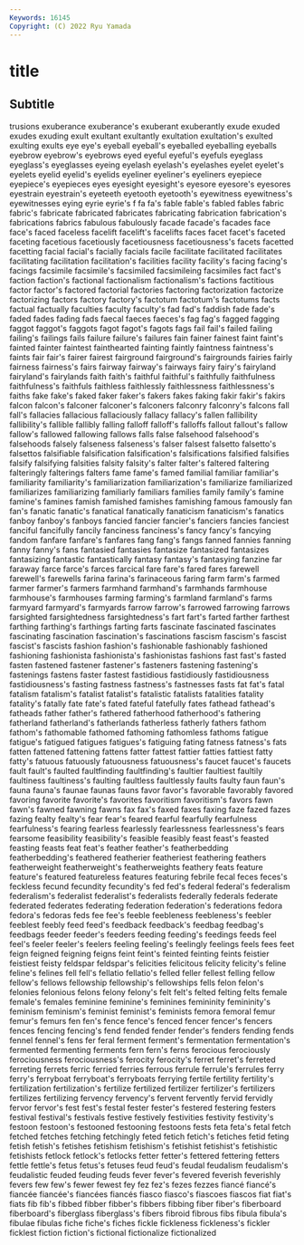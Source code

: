 ```yaml
---
Keywords: 16145
Copyright: (C) 2022 Ryu Yamada
---
```



# title

## Subtitle
trusions exuberance
exuberance's exuberant exuberantly exude exuded exudes exuding exult exultant exultantly
exultation exultation's exulted exulting exults eye eye's eyeball eyeball's eyeballed
eyeballing eyeballs eyebrow eyebrow's eyebrows eyed eyeful eyeful's eyefuls eyeglass
eyeglass's eyeglasses eyeing eyelash eyelash's eyelashes eyelet eyelet's eyelets eyelid
eyelid's eyelids eyeliner eyeliner's eyeliners eyepiece eyepiece's eyepieces eyes eyesight
eyesight's eyesore eyesore's eyesores eyestrain eyestrain's eyeteeth eyetooth eyetooth's eyewitness
eyewitness's eyewitnesses eying eyrie eyrie's f fa fa's fable fable's
fabled fables fabric fabric's fabricate fabricated fabricates fabricating fabrication fabrication's
fabrications fabrics fabulous fabulously facade facade's facades face face's faced
faceless facelift facelift's facelifts faces facet facet's faceted faceting facetious
facetiously facetiousness facetiousness's facets facetted facetting facial facial's facially facials
facile facilitate facilitated facilitates facilitating facilitation facilitation's facilities facility facility's
facing facing's facings facsimile facsimile's facsimiled facsimileing facsimiles fact fact's
faction faction's factional factionalism factionalism's factions factitious factor factor's factored
factorial factories factoring factorization factorize factorizing factors factory factory's factotum
factotum's factotums facts factual factually faculties faculty faculty's fad fad's
faddish fade fade's faded fades fading fads faecal faeces faeces's
fag fag's fagged fagging faggot faggot's faggots fagot fagot's fagots
fags fail fail's failed failing failing's failings fails failure failure's
failures fain fainer fainest faint faint's fainted fainter faintest fainthearted
fainting faintly faintness faintness's faints fair fair's fairer fairest fairground
fairground's fairgrounds fairies fairly fairness fairness's fairs fairway fairway's fairways
fairy fairy's fairyland fairyland's fairylands faith faith's faithful faithful's faithfully
faithfulness faithfulness's faithfuls faithless faithlessly faithlessness faithlessness's faiths fake fake's
faked faker faker's fakers fakes faking fakir fakir's fakirs falcon
falcon's falconer falconer's falconers falconry falconry's falcons fall fall's fallacies
fallacious fallaciously fallacy fallacy's fallen fallibility fallibility's fallible fallibly falling
falloff falloff's falloffs fallout fallout's fallow fallow's fallowed fallowing fallows
falls false falsehood falsehood's falsehoods falsely falseness falseness's falser falsest
falsetto falsetto's falsettos falsifiable falsification falsification's falsifications falsified falsifies falsify
falsifying falsities falsity falsity's falter falter's faltered faltering falteringly falterings
falters fame fame's famed familial familiar familiar's familiarity familiarity's familiarization
familiarization's familiarize familiarized familiarizes familiarizing familiarly familiars families family family's
famine famine's famines famish famished famishes famishing famous famously fan
fan's fanatic fanatic's fanatical fanatically fanaticism fanaticism's fanatics fanboy fanboy's
fanboys fancied fancier fancier's fanciers fancies fanciest fanciful fancifully fancily
fanciness fanciness's fancy fancy's fancying fandom fanfare fanfare's fanfares fang
fang's fangs fanned fannies fanning fanny fanny's fans fantasied fantasies
fantasize fantasized fantasizes fantasizing fantastic fantastically fantasy fantasy's fantasying fanzine
far faraway farce farce's farces farcical fare fare's fared fares
farewell farewell's farewells farina farina's farinaceous faring farm farm's farmed
farmer farmer's farmers farmhand farmhand's farmhands farmhouse farmhouse's farmhouses farming
farming's farmland farmland's farms farmyard farmyard's farmyards farrow farrow's farrowed
farrowing farrows farsighted farsightedness farsightedness's fart fart's farted farther farthest
farthing farthing's farthings farting farts fascinate fascinated fascinates fascinating fascination
fascination's fascinations fascism fascism's fascist fascist's fascists fashion fashion's fashionable
fashionably fashioned fashioning fashionista fashionista's fashionistas fashions fast fast's fasted
fasten fastened fastener fastener's fasteners fastening fastening's fastenings fastens faster
fastest fastidious fastidiously fastidiousness fastidiousness's fasting fastness fastness's fastnesses fasts
fat fat's fatal fatalism fatalism's fatalist fatalist's fatalistic fatalists fatalities
fatality fatality's fatally fate fate's fated fateful fatefully fates fathead
fathead's fatheads father father's fathered fatherhood fatherhood's fathering fatherland fatherland's
fatherlands fatherless fatherly fathers fathom fathom's fathomable fathomed fathoming fathomless
fathoms fatigue fatigue's fatigued fatigues fatigues's fatiguing fating fatness fatness's
fats fatten fattened fattening fattens fatter fattest fattier fatties fattiest
fatty fatty's fatuous fatuously fatuousness fatuousness's faucet faucet's faucets fault
fault's faulted faultfinding faultfinding's faultier faultiest faultily faultiness faultiness's faulting
faultless faultlessly faults faulty faun faun's fauna fauna's faunae faunas
fauns favor favor's favorable favorably favored favoring favorite favorite's favorites
favoritism favoritism's favors fawn fawn's fawned fawning fawns fax fax's
faxed faxes faxing faze fazed fazes fazing fealty fealty's fear
fear's feared fearful fearfully fearfulness fearfulness's fearing fearless fearlessly fearlessness
fearlessness's fears fearsome feasibility feasibility's feasible feasibly feast feast's feasted
feasting feasts feat feat's feather feather's featherbedding featherbedding's feathered featherier
featheriest feathering feathers featherweight featherweight's featherweights feathery feats feature feature's
featured featureless features featuring febrile fecal feces feces's feckless fecund
fecundity fecundity's fed fed's federal federal's federalism federalism's federalist federalist's
federalists federally federals federate federated federates federating federation federation's federations
fedora fedora's fedoras feds fee fee's feeble feebleness feebleness's feebler
feeblest feebly feed feed's feedback feedback's feedbag feedbag's feedbags feeder
feeder's feeders feeding feeding's feedings feeds feel feel's feeler feeler's
feelers feeling feeling's feelingly feelings feels fees feet feign feigned
feigning feigns feint feint's feinted feinting feints feistier feistiest feisty
feldspar feldspar's felicities felicitous felicity felicity's feline feline's felines fell
fell's fellatio fellatio's felled feller fellest felling fellow fellow's fellows
fellowship fellowship's fellowships fells felon felon's felonies felonious felons felony
felony's felt felt's felted felting felts female female's females feminine
feminine's feminines femininity femininity's feminism feminism's feminist feminist's feminists femora
femoral femur femur's femurs fen fen's fence fence's fenced fencer
fencer's fencers fences fencing fencing's fend fended fender fender's fenders
fending fends fennel fennel's fens fer feral ferment ferment's fermentation
fermentation's fermented fermenting ferments fern fern's ferns ferocious ferociously ferociousness
ferociousness's ferocity ferocity's ferret ferret's ferreted ferreting ferrets ferric ferried
ferries ferrous ferrule ferrule's ferrules ferry ferry's ferryboat ferryboat's ferryboats
ferrying fertile fertility fertility's fertilization fertilization's fertilize fertilized fertilizer fertilizer's
fertilizers fertilizes fertilizing fervency fervency's fervent fervently fervid fervidly fervor
fervor's fest fest's festal fester fester's festered festering festers festival
festival's festivals festive festively festivities festivity festivity's festoon festoon's festooned
festooning festoons fests feta feta's fetal fetch fetched fetches fetching
fetchingly feted fetich fetich's fetiches fetid feting fetish fetish's fetishes
fetishism fetishism's fetishist fetishist's fetishistic fetishists fetlock fetlock's fetlocks fetter
fetter's fettered fettering fetters fettle fettle's fetus fetus's fetuses feud
feud's feudal feudalism feudalism's feudalistic feuded feuding feuds fever fever's
fevered feverish feverishly fevers few few's fewer fewest fey fez
fez's fezes fezzes fiancé fiancé's fiancée fiancée's fiancées fiancés fiasco
fiasco's fiascoes fiascos fiat fiat's fiats fib fib's fibbed fibber
fibber's fibbers fibbing fiber fiber's fiberboard fiberboard's fiberglass fiberglass's fibers
fibroid fibrous fibs fibula fibula's fibulae fibulas fiche fiche's fiches
fickle fickleness fickleness's fickler ficklest fiction fiction's fictional fictionalize fictionalized
